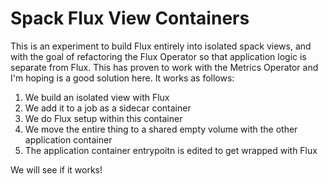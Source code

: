 # Spack Flux View Containers

This is an experiment to build Flux entirely into isolated spack views, and with the goal
of refactoring the Flux Operator so that application logic is separate from Flux.
This has proven to work with the Metrics Operator and I'm hoping is a good solution here.
It works as follows:

1. We build an isolated view with Flux
2. We add it to a job as a sidecar container
3. We do Flux setup within this container
4. We move the entire thing to a shared empty volume with the other application container
5. The application container entrypoitn is edited to get wrapped with Flux

We will see if it works! 
